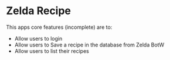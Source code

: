 # Zelda Recipe

This apps core features (incomplete) are to:

  - Allow users to login
  - Allow users to Save a recipe in the database from Zelda BotW
  - Allow users to list their recipes



